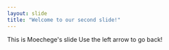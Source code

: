 ```yaml
---
layout: slide
title: "Welcome to our second slide!"
---
```

This is Moechege's slide 
Use the left arrow to go back!
